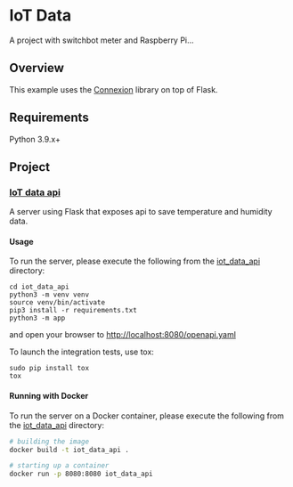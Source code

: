 # IoT Data  

A project with switchbot meter and Raspberry Pi...

## Overview
This example uses the [Connexion](https://github.com/zalando/connexion) library on top of Flask.

## Requirements
Python 3.9.x+

## Project

### [IoT data api](iot_data_api)

A server using Flask that exposes api to save temperature and humidity data.

#### Usage
To run the server, please execute the following from the [iot_data_api](iot_data_api) directory:

```
cd iot_data_api
python3 -m venv venv
source venv/bin/activate
pip3 install -r requirements.txt
python3 -m app
```

and open your browser to [http://localhost:8080/openapi.yaml](http://localhost:8080/openapi.yaml)

To launch the integration tests, use tox:
```
sudo pip install tox
tox
```

#### Running with Docker

To run the server on a Docker container, please execute the following from the [iot_data_api](iot_data_api) directory:

```bash
# building the image
docker build -t iot_data_api .

# starting up a container
docker run -p 8080:8080 iot_data_api
```